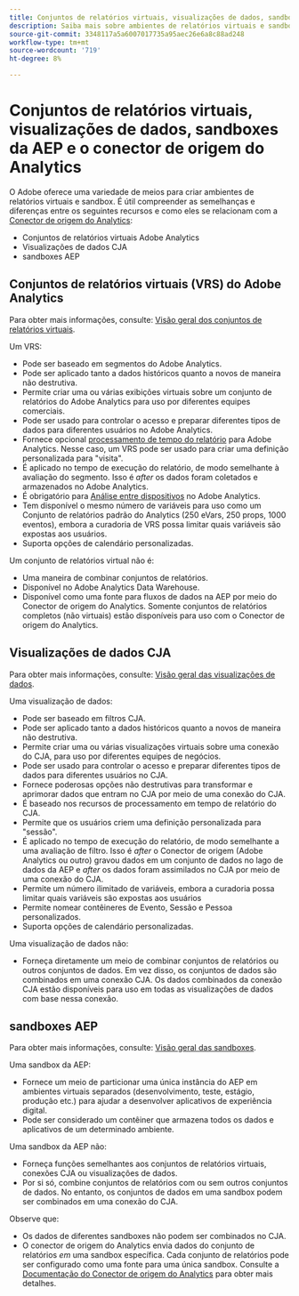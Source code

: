 ```yaml
---
title: Conjuntos de relatórios virtuais, visualizações de dados, sandboxes da AEP e o conector de origem do Analytics
description: Saiba mais sobre ambientes de relatórios virtuais e sandbox.
source-git-commit: 3348117a5a6007017735a95aec26e6a8c88ad248
workflow-type: tm+mt
source-wordcount: '719'
ht-degree: 8%

---
```



# Conjuntos de relatórios virtuais, visualizações de dados, sandboxes da AEP e o conector de origem do Analytics

O Adobe oferece uma variedade de meios para criar ambientes de relatórios virtuais e sandbox. É útil compreender as semelhanças e diferenças entre os seguintes recursos e como eles se relacionam com a [Conector de origem do Analytics](https://experienceleague.adobe.com/docs/experience-platform/sources/ui-tutorials/create/adobe-applications/analytics.html?lang=pt-BR):

* Conjuntos de relatórios virtuais Adobe Analytics
* Visualizações de dados CJA
* sandboxes AEP

## Conjuntos de relatórios virtuais (VRS) do Adobe Analytics

Para obter mais informações, consulte: [Visão geral dos conjuntos de relatórios virtuais](https://experienceleague.adobe.com/docs/analytics/components/virtual-report-suites/vrs-about.html?lang=pt-BR).

Um VRS:

* Pode ser baseado em segmentos do Adobe Analytics.
* Pode ser aplicado tanto a dados históricos quanto a novos de maneira não destrutiva.
* Permite criar uma ou várias exibições virtuais sobre um conjunto de relatórios do Adobe Analytics para uso por diferentes equipes comerciais.
* Pode ser usado para controlar o acesso e preparar diferentes tipos de dados para diferentes usuários no Adobe Analytics.
* Fornece opcional [processamento de tempo do relatório](https://experienceleague.adobe.com/docs/analytics/components/virtual-report-suites/vrs-report-time-processing.html?lang=en) para Adobe Analytics. Nesse caso, um VRS pode ser usado para criar uma definição personalizada para &quot;visita&quot;.
* É aplicado no tempo de execução do relatório, de modo semelhante à avaliação do segmento. Isso é _after_ os dados foram coletados e armazenados no Adobe Analytics.
* É obrigatório para [Análise entre dispositivos](https://experienceleague.adobe.com/docs/analytics/components/cda/overview.html?lang=pt-BR) no Adobe Analytics.
* Tem disponível o mesmo número de variáveis para uso como um Conjunto de relatórios padrão do Analytics (250 eVars, 250 props, 1000 eventos), embora a curadoria de VRS possa limitar quais variáveis são expostas aos usuários.
* Suporta opções de calendário personalizadas.

Um conjunto de relatórios virtual não é:

* Uma maneira de combinar conjuntos de relatórios.
* Disponível no Adobe Analytics Data Warehouse.
* Disponível como uma fonte para fluxos de dados na AEP por meio do Conector de origem do Analytics. Somente conjuntos de relatórios completos (não virtuais) estão disponíveis para uso com o Conector de origem do Analytics.


## Visualizações de dados CJA

Para obter mais informações, consulte: [Visão geral das visualizações de dados](https://experienceleague.adobe.com/docs/analytics-platform/using/cja-dataviews/data-views.html?lang=pt-BR).

Uma visualização de dados:

* Pode ser baseado em filtros CJA.
* Pode ser aplicado tanto a dados históricos quanto a novos de maneira não destrutiva.
* Permite criar uma ou várias visualizações virtuais sobre uma conexão do CJA, para uso por diferentes equipes de negócios.
* Pode ser usado para controlar o acesso e preparar diferentes tipos de dados para diferentes usuários no CJA.
* Fornece poderosas opções não destrutivas para transformar e aprimorar dados que entram no CJA por meio de uma conexão do CJA.
* É baseado nos recursos de processamento em tempo de relatório do CJA.
* Permite que os usuários criem uma definição personalizada para &quot;sessão&quot;.
* É aplicado no tempo de execução do relatório, de modo semelhante a uma avaliação de filtro. Isso é _after_ o Conector de origem (Adobe Analytics ou outro) gravou dados em um conjunto de dados no lago de dados da AEP e _after_ os dados foram assimilados no CJA por meio de uma conexão do CJA.
* Permite um número ilimitado de variáveis, embora a curadoria possa limitar quais variáveis são expostas aos usuários
* Permite nomear contêineres de Evento, Sessão e Pessoa personalizados.
* Suporta opções de calendário personalizadas.

Uma visualização de dados não:

* Forneça diretamente um meio de combinar conjuntos de relatórios ou outros conjuntos de dados. Em vez disso, os conjuntos de dados são combinados em uma conexão CJA. Os dados combinados da conexão CJA estão disponíveis para uso em todas as visualizações de dados com base nessa conexão.

## sandboxes AEP

Para obter mais informações, consulte: [Visão geral das sandboxes](https://experienceleague.adobe.com/docs/experience-platform/sandbox/home.html?lang=pt-BR).

Uma sandbox da AEP:

* Fornece um meio de particionar uma única instância do AEP em ambientes virtuais separados (desenvolvimento, teste, estágio, produção etc.) para ajudar a desenvolver aplicativos de experiência digital.
* Pode ser considerado um contêiner que armazena todos os dados e aplicativos de um determinado ambiente.

Uma sandbox da AEP não:

* Forneça funções semelhantes aos conjuntos de relatórios virtuais, conexões CJA ou visualizações de dados.
* Por si só, combine conjuntos de relatórios com ou sem outros conjuntos de dados. No entanto, os conjuntos de dados em uma sandbox podem ser combinados em uma conexão do CJA.

Observe que:

* Os dados de diferentes sandboxes não podem ser combinados no CJA.
* O conector de origem do Analytics envia dados do conjunto de relatórios _em_ uma sandbox específica. Cada conjunto de relatórios pode ser configurado como uma fonte para uma única sandbox. Consulte a [Documentação do Conector de origem do Analytics](https://experienceleague.adobe.com/docs/experience-platform/sources/ui-tutorials/create/adobe-applications/analytics.html?lang=en) para obter mais detalhes.